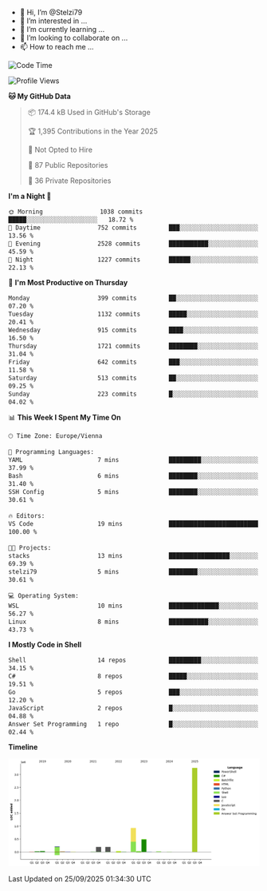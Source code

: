 - 👋 Hi, I’m @Stelzi79
- 👀 I’m interested in ...
- 🌱 I’m currently learning ...
- 💞️ I’m looking to collaborate on ...
- 📫 How to reach me ...

<!--START_SECTION:waka-->
![Code Time](http://img.shields.io/badge/Code%20Time-1%2C144%20hrs%2058%20mins-blue)

![Profile Views](http://img.shields.io/badge/Profile%20Views-1-blue)

**🐱 My GitHub Data** 

> 📦 174.4 kB Used in GitHub's Storage 
 > 
> 🏆 1,395 Contributions in the Year 2025
 > 
> 🚫 Not Opted to Hire
 > 
> 📜 87 Public Repositories 
 > 
> 🔑 36 Private Repositories 
 > 
**I'm a Night 🦉** 

```text
🌞 Morning                1038 commits        █████░░░░░░░░░░░░░░░░░░░░   18.72 % 
🌆 Daytime                752 commits         ███░░░░░░░░░░░░░░░░░░░░░░   13.56 % 
🌃 Evening                2528 commits        ███████████░░░░░░░░░░░░░░   45.59 % 
🌙 Night                  1227 commits        ██████░░░░░░░░░░░░░░░░░░░   22.13 % 
```
📅 **I'm Most Productive on Thursday** 

```text
Monday                   399 commits         ██░░░░░░░░░░░░░░░░░░░░░░░   07.20 % 
Tuesday                  1132 commits        █████░░░░░░░░░░░░░░░░░░░░   20.41 % 
Wednesday                915 commits         ████░░░░░░░░░░░░░░░░░░░░░   16.50 % 
Thursday                 1721 commits        ████████░░░░░░░░░░░░░░░░░   31.04 % 
Friday                   642 commits         ███░░░░░░░░░░░░░░░░░░░░░░   11.58 % 
Saturday                 513 commits         ██░░░░░░░░░░░░░░░░░░░░░░░   09.25 % 
Sunday                   223 commits         █░░░░░░░░░░░░░░░░░░░░░░░░   04.02 % 
```


📊 **This Week I Spent My Time On** 

```text
🕑︎ Time Zone: Europe/Vienna

💬 Programming Languages: 
YAML                     7 mins              █████████░░░░░░░░░░░░░░░░   37.99 % 
Bash                     6 mins              ████████░░░░░░░░░░░░░░░░░   31.40 % 
SSH Config               5 mins              ████████░░░░░░░░░░░░░░░░░   30.61 % 

🔥 Editors: 
VS Code                  19 mins             █████████████████████████   100.00 % 

🐱‍💻 Projects: 
stacks                   13 mins             █████████████████░░░░░░░░   69.39 % 
stelzi79                 5 mins              ████████░░░░░░░░░░░░░░░░░   30.61 % 

💻 Operating System: 
WSL                      10 mins             ██████████████░░░░░░░░░░░   56.27 % 
Linux                    8 mins              ███████████░░░░░░░░░░░░░░   43.73 % 
```

**I Mostly Code in Shell** 

```text
Shell                    14 repos            █████████░░░░░░░░░░░░░░░░   34.15 % 
C#                       8 repos             █████░░░░░░░░░░░░░░░░░░░░   19.51 % 
Go                       5 repos             ███░░░░░░░░░░░░░░░░░░░░░░   12.20 % 
JavaScript               2 repos             █░░░░░░░░░░░░░░░░░░░░░░░░   04.88 % 
Answer Set Programming   1 repo              █░░░░░░░░░░░░░░░░░░░░░░░░   02.44 % 
```



**Timeline**

![Lines of Code chart](https://raw.githubusercontent.com/Stelzi79/Stelzi79/main/assets/bar_graph.png)


 Last Updated on 25/09/2025 01:34:30 UTC
<!--END_SECTION:waka-->

<!---
Stelzi79/Stelzi79 is a ✨ special ✨ repository because its `README.md` (this file) appears on your GitHub profile.
You can click the Preview link to take a look at your changes.
--->
